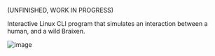 (UNFINISHED, WORK IN PROGRESS)

Interactive Linux CLI program that simulates an interaction between a human, and a wild Braixen.

![image](https://github.com/user-attachments/assets/dcf073b5-ed66-4af2-ae7b-de5afba58480)
